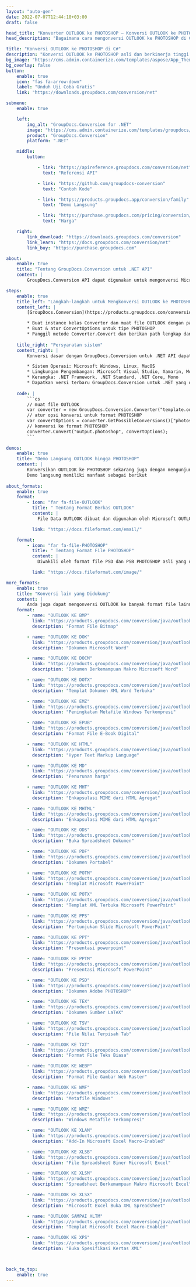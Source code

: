 ```yaml
---
layout: "auto-gen"
date: 2022-07-07T12:44:18+03:00
draft: false

head_title: "Konverter OUTLOOK ke PHOTOSHOP – Konversi OUTLOOK ke PHOTOSHOP di C# .NET"
head_description: "Bagaimana cara mengonversi OUTLOOK ke PHOTOSHOP di C# .NET menggunakan beberapa baris kode? Gunakan API konversi dokumen GroupDocs untuk mengonversi 160+ format file."

title: "Konversi OUTLOOK ke PHOTOSHOP di C#"
description: "Konversi OUTLOOK ke PHOTOSHOP asli dan berkinerja tinggi menggunakan GroupDocs.Conversion sisi server untuk .NET API, tanpa menggunakan perangkat lunak apa pun seperti Microsoft atau Open Office."
bg_image: "https://cms.admin.containerize.com/templates/aspose/App_Themes/V3/images/bg/header1.png"
bg_overlay: false
button:
    enable: true
    icon: "fas fa-arrow-down"
    label: "Unduh Uji Coba Gratis"
    link: "https://downloads.groupdocs.com/conversion/net"

submenu:
    enable: true

    left:
        img_alt: "GroupDocs.Conversion for .NET"
        image: "https://cms.admin.containerize.com/templates/groupdocs/images/product-logos/90x90-noborder/groupdocs-conversion-net.png"
        product: "GroupDocs.Conversion"
        platform: ".NET"

    middle:
        button:

            - link: "https://apireference.groupdocs.com/conversion/net"
              text: "Referensi API"

            - link: "https://github.com/groupdocs-conversion"
              text: "Contoh Kode"

            - link: "https://products.groupdocs.app/conversion/family"
              text: "Demo Langsung"

            - link: "https://purchase.groupdocs.com/pricing/conversion/net"
              text: "Harga"

    right:
        link_download: "https://downloads.groupdocs.com/conversion"
        link_learn: "https://docs.groupdocs.com/conversion/net"
        link_buy: "https://purchase.groupdocs.com"

about:
    enable: true
    title: "Tentang GroupDocs.Conversion untuk .NET API"
    content: |
        GroupDocs.Conversion API dapat digunakan untuk mengonversi Microsoft Word, Excel, PowerPoint, PDF, Visio, dan berbagai format lainnya. GroupDocs.Conversion adalah API mandiri yang cocok untuk sisi server dan sistem backend yang membutuhkan kinerja tinggi. Itu tidak tergantung pada perangkat lunak apa pun seperti Microsoft atau Open Office.

steps:
    enable: true
    title_left: "Langkah-langkah untuk Mengkonversi OUTLOOK ke PHOTOSHOP di C#"
    content_left: |
        [GroupDocs.Conversion](https://products.groupdocs.com/conversion/net) memudahkan pengembang untuk mengonversi file OUTLOOK ke PHOTOSHOP menggunakan beberapa baris kode.

        * Buat instance kelas Converter dan muat file OUTLOOK dengan path lengkap
        * Buat & atur ConvertOptions untuk tipe PHOTOSHOP
        * Panggil metode Converter.Convert dan berikan path lengkap dan format (PHOTOSHOP) sebagai parameter
        
    title_right: "Persyaratan sistem"
    content_right: |
        Konversi dasar dengan GroupDocs.Conversion untuk .NET API dapat dilakukan dengan menerapkan beberapa langkah mudah. API kami didukung di semua platform dan sistem operasi utama. Sebelum menjalankan kode di bawah ini, pastikan Anda telah menginstal prasyarat berikut di sistem Anda.

        * Sistem Operasi: Microsoft Windows, Linux, MacOS
        * Lingkungan Pengembangan: Microsoft Visual Studio, Xamarin, MonoDevelop
        * Kerangka: .NET Framework, .NET Standard, .NET Core, Mono
        * Dapatkan versi terbaru GroupDocs.Conversion untuk .NET yang diunduh dari [Nuget](https://www.nuget.org/packages/groupdocs.conversion)
        
    code: |
        ```cs
        // muat file OUTLOOK
        var converter = new GroupDocs.Conversion.Converter("template.outlook");
        // atur opsi konversi untuk format PHOTOSHOP
        var convertOptions = converter.GetPossibleConversions()["photoshop"].ConvertOptions;
        // konversi ke format PHOTOSHOP
        converter.Convert("output.photoshop", convertOptions);
        ```
        
demos:
    enable: true
    title: "Demo Langsung OUTLOOK hingga PHOTOSHOP"
    content: |
        Konversikan OUTLOOK ke PHOTOSHOP sekarang juga dengan mengunjungi situs web [GroupDocs.Conversion Live Demo](https://products.groupdocs.app/conversion/family).  
        Demo langsung memiliki manfaat sebagai berikut
        
about_formats:
    enable: true
    format:
        - icon: "far fa-file-OUTLOOK"
          title: " Tentang Format Berkas OUTLOOK"
          content: |
            File Data OUTLOOK dibuat dan digunakan oleh Microsoft OUTLOOK untuk menyimpan pesan, kontak, kalender, dan informasi akun lainnya.

          link: "https://docs.fileformat.com/email/"

    format:
        - icon: "far fa-file-PHOTOSHOP"
          title: " Tentang Format File PHOTOSHOP"
          content: |
            Diwakili oleh format file PSD dan PSB PHOTOSHOP asli yang digunakan untuk perancangan dan pengembangan grafis. File PSD dan PSB dapat mencakup lapisan gambar, lapisan penyesuaian, topeng lapisan, anotasi, informasi file, kata kunci, dan elemen grafik lainnya.

          link: "https://docs.fileformat.com/image/"

more_formats:
    enable: true
    title: "Konversi lain yang Didukung"
    content: |
        Anda juga dapat mengonversi OUTLOOK ke banyak format file lainnya. Silakan lihat daftar lengkapnya di bawah ini.
    format: 
        - name: "OUTLOOK KE BMP"
          link: "https://products.groupdocs.com/conversion/java/outlook-to-bmp/"
          description: "Format File Bitmap"

        - name: "OUTLOOK KE DOK"
          link: "https://products.groupdocs.com/conversion/java/outlook-to-doc/"
          description: "Dokumen Microsoft Word"

        - name: "OUTLOOK KE DOCM"
          link: "https://products.groupdocs.com/conversion/java/outlook-to-docm/"
          description: "Dokumen Berkemampuan Makro Microsoft Word"

        - name: "OUTLOOK KE DOTX"
          link: "https://products.groupdocs.com/conversion/java/outlook-to-dotx/"
          description: "Templat Dokumen XML Word Terbuka"

        - name: "OUTLOOK KE EMZ"
          link: "https://products.groupdocs.com/conversion/java/outlook-to-emz/"
          description: "Peningkatan Metafile Windows Terkompresi"

        - name: "OUTLOOK KE EPUB"
          link: "https://products.groupdocs.com/conversion/java/outlook-to-epub/"
          description: "Format File E-Book Digital"

        - name: "OUTLOOK KE HTML"
          link: "https://products.groupdocs.com/conversion/java/outlook-to-html/"
          description: "Hyper Text Markup Language"

        - name: "OUTLOOK KE MD"
          link: "https://products.groupdocs.com/conversion/java/outlook-to-md/"
          description: "Penurunan harga"

        - name: "OUTLOOK KE MHT"
          link: "https://products.groupdocs.com/conversion/java/outlook-to-mht/"
          description: "Enkapsulasi MIME dari HTML Agregat"

        - name: "OUTLOOK KE MHTML"
          link: "https://products.groupdocs.com/conversion/java/outlook-to-mhtml/"
          description: "Enkapsulasi MIME dari HTML Agregat"

        - name: "OUTLOOK KE ODS"
          link: "https://products.groupdocs.com/conversion/java/outlook-to-ods/"
          description: "Buka Spreadsheet Dokumen"

        - name: "OUTLOOK KE PDF"
          link: "https://products.groupdocs.com/conversion/java/outlook-to-pdf/"
          description: "Dokumen Portabel"

        - name: "OUTLOOK KE POTM"
          link: "https://products.groupdocs.com/conversion/java/outlook-to-potm/"
          description: "Templat Microsoft PowerPoint"

        - name: "OUTLOOK KE POTX"
          link: "https://products.groupdocs.com/conversion/java/outlook-to-potx/"
          description: "Templat XML Terbuka Microsoft PowerPoint"

        - name: "OUTLOOK KE PPS"
          link: "https://products.groupdocs.com/conversion/java/outlook-to-pps/"
          description: "Pertunjukan Slide Microsoft PowerPoint"

        - name: "OUTLOOK KE PPT"
          link: "https://products.groupdocs.com/conversion/java/outlook-to-ppt/"
          description: "Presentasi powerpoint"

        - name: "OUTLOOK KE PPTM"
          link: "https://products.groupdocs.com/conversion/java/outlook-to-pptm/"
          description: "Presentasi Microsoft PowerPoint"

        - name: "OUTLOOK KE PSD"
          link: "https://products.groupdocs.com/conversion/java/outlook-to-psd/"
          description: "Dokumen Adobe PHOTOSHOP"

        - name: "OUTLOOK KE TEX"
          link: "https://products.groupdocs.com/conversion/java/outlook-to-tex/"
          description: "Dokumen Sumber LaTeX"

        - name: "OUTLOOK KE TSV"
          link: "https://products.groupdocs.com/conversion/java/outlook-to-tsv/"
          description: "File Nilai Terpisah Tab"

        - name: "OUTLOOK KE TXT"
          link: "https://products.groupdocs.com/conversion/java/outlook-to-txt/"
          description: "Format File Teks Biasa"

        - name: "OUTLOOK KE WEBP"
          link: "https://products.groupdocs.com/conversion/java/outlook-to-webp/"
          description: "Format File Gambar Web Raster"

        - name: "OUTLOOK KE WMF"
          link: "https://products.groupdocs.com/conversion/java/outlook-to-wmf/"
          description: "Metafile Windows"

        - name: "OUTLOOK KE WMZ"
          link: "https://products.groupdocs.com/conversion/java/outlook-to-wmz/"
          description: "Windows Metafile Terkompresi"

        - name: "OUTLOOK KE XLAM"
          link: "https://products.groupdocs.com/conversion/java/outlook-to-xlam/"
          description: "Add-In Microsoft Excel Macro-Enabled"

        - name: "OUTLOOK KE XLSB"
          link: "https://products.groupdocs.com/conversion/java/outlook-to-xlsb/"
          description: "File Spreadsheet Biner Microsoft Excel"

        - name: "OUTLOOK KE XLSM"
          link: "https://products.groupdocs.com/conversion/java/outlook-to-xlsm/"
          description: "Spreadsheet Berkemampuan Makro Microsoft Excel"

        - name: "OUTLOOK KE XLSX"
          link: "https://products.groupdocs.com/conversion/java/outlook-to-xlsx/"
          description: "Microsoft Excel Buka XML Spreadsheet"

        - name: "OUTLOOK SAMPAI XLTM"
          link: "https://products.groupdocs.com/conversion/java/outlook-to-xltm/"
          description: "Templat Microsoft Excel Macro-Enabled"

        - name: "OUTLOOK KE XPS"
          link: "https://products.groupdocs.com/conversion/java/outlook-to-xps/"
          description: "Buka Spesifikasi Kertas XML"



back_to_top:
    enable: true
---
```


